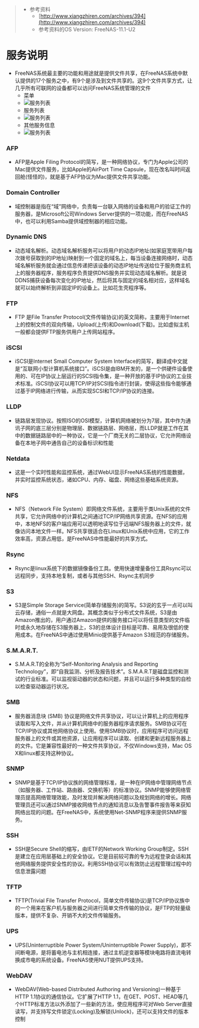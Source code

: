 > - 参考资料
>   - [http://www.xiangzhiren.com/archives/394](http://www.xiangzhiren.com/archives/394)
>   - 参考资料的OS Version: FreeNAS-11.1-U2
>

# 服务说明

- FreeNAS系统最主要的功能和用途就是提供文件共享，在FreeNAS系统中默认提供的17个服务之中，有9个是涉及到文件共享的。这9个文件共享方式，让几乎所有可联网的设备都可以访问FreeNAS系统管理的文件
    - 菜单
    - ![服务列表](img/service/1.PNG)
    - 服务列表
    - ![服务列表](img/service/2.PNG)
    - 其他服务信息
    - ![服务列表](img/service/3.PNG)

### AFP
- AFP是Apple Filing Protocol的简写，是一种网络协议，专门为Apple公司的Mac提供文件服务，比如Apple的AirPort Time Capsule，现在改名叫时间返回舱(怪怪的)，就是基于AFP协议为Mac提供文件共享功能。

### Domain Controller
- 域控制器是指在“域”网络中，负责每一台联入网络的设备和用户的验证工作的服务器，是Microsoft公司Windows Server提供的一项功能，而在FreeNAS中，也可以利用Samba提供域控制器的相应功能。

### Dynamic DNS
- 动态域名解析。动态域名解析服务可以将用户的动态IP地址(如家庭宽带用户每次拨号获取到的IP地址)映射到一个固定的域名上，每当设备连接网络时，动态域名解析服务就会通过信息传递把该设备的动态IP地址传送给位于服务商主机上的服务器程序，服务程序负责提供DNS服务并实现动态域名解析。就是说DDNS捕获设备每次变化的IP地址，然后将其与固定的域名相对应，这样域名就可以始终解析到非固定IP的设备上。比如花生壳程序等。

### FTP
- FTP 是File Transfer Protocol(文件传输协议)的英文简称，主要用于Internet上的控制文件的双向传输，Upload(上传)和Download(下载)。比如虚拟主机一般都会提供FTP服务供用户上传网站程序。

### iSCSI
- iSCSI是Internet Small Computer System Interface的简写，翻译成中文就是“互联网小型计算机系统接口”。iSCSI是由IBM开发的，是一个供硬件设备使用的、可在IP协议上层运行的SCSI指令集，是一种开放的基于IP协议的工业技术标准。iSCSI协议可以用TCP/IP对SCSI指令进行封装，使得这些指令能够通过基于IP网络进行传输，从而实现SCSI和TCP/IP协议的连接。

### LLDP
- 链路层发现协议。按照ISO的OSI模型，计算机网络被划分为7层，其中作为通讯子网的底三层分别是物理层、数据链路层、网络层，而LLDP就是工作在其中的数据链路层中的一种协议，它是一个厂商无关的二层协议，它允许网络设备在本地子网中通告自己的设备标识和性能

### Netdata
- 这是一个实时性能和监控系统，通过WebUI显示FreeNAS系统的性能数据，并实时监控系统状态，诸如CPU、内存、磁盘、网络这些基础系统资源。

### NFS
- NFS（Network File System）即网络文件系统，主要用于类Unix系统的文件共享，它允许网络中的计算机之间通过TCP/IP网络共享资源。在NFS的应用中，本地NFS的客户端应用可以透明地读写位于远端NFS服务器上的文件，就像访问本地文件一样。NFS共享很适合在Linux和Unix系统中应用，它的工作效率高，资源占用低，是FreeNAS中性能最好的共享方式。

### Rsync
- Rsync是linux系统下的数据镜像备份工具。使用快速增量备份工具Rsync可以远程同步，支持本地复制，或者与其他SSH、Rsync主机同步

### S3
- S3是Simple Storage Service(简单存储服务)的简写。S3说的玄乎一点可以叫云存储，通俗一点就是大网盘。其概念类似于分布式文件系统，S3是由Amazon推出的，用户通过Amazon提供的服务接口可以将任意类型的文件临时或永久地存储在S3服务器上，S3的总体设计目标是可靠、易用及很低的使用成本。在FreeNAS中通过使用Minio提供基于Amazon S3规范的存储服务。

### S.M.A.R.T.
- S.M.A.R.T的全称为“Self-Monitoring Analysis and Reporting Technology”，即“自我监测、分析及报告技术”。S.M.A.R.T是磁盘监控和测试的行业标准。可以监视驱动器的状态和问题，并且可以运行多种类型的自检以检查驱动器运行状况。

### SMB
- 服务器消息块 (SMB) 协议是网络文件共享协议，可以让计算机上的应用程序读取和写入文件，并从计算机网络中的服务器程序请求服务。SMB协议可在TCP/IP协议或其他网络协议上使用。使用SMB协议时，应用程序可访问远程服务器上的文件或其他资源，让应用程序可以读取、创建和更新远程服务器上的文件。它是兼容性最好的一种文件共享协议，不仅Windows支持，Mac OS X和linux都支持这种协议。

### SNMP
- SNMP是基于TCP/IP协议族的网络管理标准，是一种在IP网络中管理网络节点（如服务器、工作站、路由器、交换机等）的标准协议。SNMP能够使网络管理员提高网络管理效能，及时发现并解决网络问题以及规划网络的增长。网络管理员还可以通过SNMP接收网络节点的通知消息以及告警事件报告等来获知网络出现的问题。在FreeNAS中，系统使用Net-SNMP程序来提供SNMP服务。

### SSH
- SSH是Secure Shell的缩写，由IETF的Network Working Group制定。SSH是建立在应用层基础上的安全协议。它是目前较可靠的专为远程登录会话和其他网络服务提供安全性的协议。利用SSH协议可以有效防止远程管理过程中的信息泄露问题

### TFTP
- TFTP(Trivial File Transfer Protocol，简单文件传输协议)是TCP/IP协议族中的一个用来在客户机与服务器之间进行简单文件传输的协议，是FTP的轻量级版本，提供不复杂、开销不大的文件传输服务。

### UPS
- UPS(Uninterruptible Power System/Uninterruptible Power Supply)，即不间断电源，是将蓄电池与主机相连接，通过主机逆变器等模块电路将直流电转换成市电的系统设备。FreeNAS使用NUT提供UPS支持。

### WebDAV
- WebDAV(Web-based Distributed Authoring and Versioning)一种基于 HTTP 1.1协议的通信协议。它扩展了HTTP 1.1，在GET、POST、HEAD等几个HTTP标准方法以外添加了一些新的方法，使应用程序可对Web Server直接读写，并支持写文件锁定(Locking)及解锁(Unlock)，还可以支持文件的版本控制